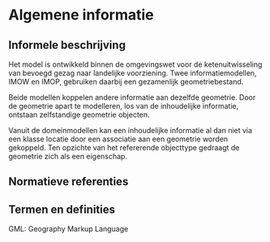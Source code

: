 Algemene informatie
===================

Informele beschrijving
----------------------

Het model is ontwikkeld binnen de omgevingswet voor de ketenuitwisseling van
bevoegd gezag naar landelijke voorziening. Twee informatiemodellen, IMOW en
IMOP, gebruiken daarbij een gezamenlijk geometriebestand.

Beide modellen koppelen andere informatie aan dezelfde geometrie. Door de
geometrie apart te modelleren, los van de inhoudelijke informatie, ontstaan
zelfstandige geometrie objecten.

Vanuit de domeinmodellen kan een inhoudelijke informatie al dan niet via een
klasse locatie door een associatie aan een geometrie worden gekoppeld. Ten
opzichte van het refererende objecttype gedraagt de geometrie zich als een
eigenschap.

Normatieve referenties
----------------------

Termen en definities
--------------------

GML: Geography Markup Language
